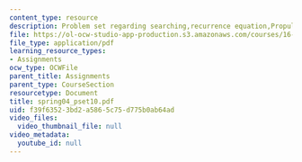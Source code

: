 ```yaml
---
content_type: resource
description: Problem set regarding searching,recurrence equation,Propulsion.
file: https://ol-ocw-studio-app-production.s3.amazonaws.com/courses/16-01-unified-engineering-i-ii-iii-iv-fall-2005-spring-2006/f39f63523bd2a5865c75d775b0ab64ad_spring04_pset10.pdf
file_type: application/pdf
learning_resource_types:
- Assignments
ocw_type: OCWFile
parent_title: Assignments
parent_type: CourseSection
resourcetype: Document
title: spring04_pset10.pdf
uid: f39f6352-3bd2-a586-5c75-d775b0ab64ad
video_files:
  video_thumbnail_file: null
video_metadata:
  youtube_id: null
---
```

